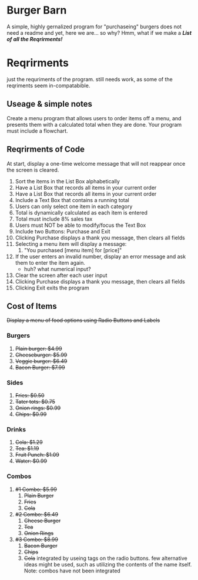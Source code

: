 # Burger Barn
A simple, highly gernalized program for "purchaseing" burgers
does not need a readme
and yet, here we are... so why?
Hmm, what if we make a ***List of all the Reqrirments!***

# Reqrirments
just the requriments of the program. still needs work, as some of the reqriments seem in-compatabible.
## Useage & simple notes
Create a menu program that allows users to order items off a menu, and presents them with a calculated total when they are done.
Your program must include a flowchart.
## Reqrirments of Code
At start, display a one-time welcome message that will not reappear once the screen is cleared.
1. Sort the items in the List Box alphabetically
1. Have a List Box that records all items in your current order
1. Have a List Box that records all items in your current order
1. Include a Text Box that contains a running total
1. Users can only select one item in each category
1. Total is dynamically calculated as each item is entered
1. Total must include 8% sales tax
1. Users must NOT be able to modify/focus the Text Box
1. Include two Buttons: Purchase and Exit
1. Clicking Purchase displays a thank you message, then clears all fields
1. Selecting a menu item will display a message:
	1. "You purchased [menu item] for [price]"
1. If the user enters an invalid number, display an error message and ask them to enter the item again.
	- huh? what numerical input? 
1. Clear the screen after each user input
1. Clicking Purchase displays a thank you message, then clears all fields
1. Clicking Exit exits the program

## Cost of Items
~~Display a menu of food options using Radio Buttons and Labels~~
### Burgers
1. ~~Plain burger: $4.99~~
1. ~~Cheeseburger: $5.99~~
1. ~~Veggie burger: $6.49~~
1. ~~Bacon Burger: $7.99~~
### Sides
1. ~~Fries: $0.50~~
1. ~~Tater tots: $0.75~~
1. ~~Onion rings: $0.99~~
1. ~~Chips: $0.99~~
### Drinks
1. ~~Cola: $1.29~~
1. ~~Tea: $1.19~~
1. ~~Fruit Punch: $1.09~~
1. ~~Water: $0.99~~
### Combos
1. ~~#1 Combo: $5.99~~
	1. ~~Plain Burger~~
	1. ~~Fries~~
	1. ~~Cola~~
1. ~~#2 Combo: $6.49~~
	1. ~~Cheese Burger~~
	1. ~~Tea~~
	1. ~~Onion Rings~~
1. ~~#3 Combo: $8.99~~
	1. ~~Bacon Burger~~
	1. ~~Chips~~
	1. ~~Cola~~
integrated by useing tags on the radio buttons. few alternative ideas might be used, such as utilizing the contents of the name itself. Note: combos have not been integrated
